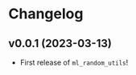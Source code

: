 # Changelog

<!--next-version-placeholder-->

## v0.0.1 (2023-03-13)

- First release of `ml_random_utils`!
